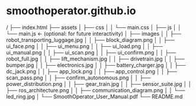 # smoothoperator.github.io

/
├── index.html
├── assets
│   ├── css
│   │   └── main.css
│   ├── js
│   │   └── main.js               ← (optional: for future interactivity)
│   ├── images
│   │   ├── robot_transporting_luggage.jpg
│   │   ├── block_diagram.png
│   │   ├── ui_face.png
│   │   ├── ui_menu.png
│   │   ├── ui_load.png
│   │   ├── ui_manual.png
│   │   ├── ui_scan.png
│   │   ├── ui_confirm.png
│   │   ├── robot_full.jpg
│   │   ├── lift_mechanism.jpg
│   │   ├── drivetrain.jpg
│   │   ├── bumper.jpg
│   │   ├── electronics.jpg
│   │   ├── battery_charger.jpg
│   │   ├── dc_jack.png
│   │   ├── app_lock.png
│   │   ├── app_control.png
│   │   ├── scan_pass.png
│   │   ├── confirm_autonomous.png
│   │   ├── power_distribution.png
│   │   ├── gear_train.jpg
│   │   ├── sensor_suite.jpg
│   │   ├── ros_architecture.png
│   │   ├── communication_diagram.png
│   │   └── led_ring.jpg
│   └── SmoothOperator_User_Manual.pdf
└── README.md       
